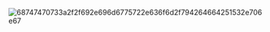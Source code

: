 ![68747470733a2f2f692e696d6775722e636f6d2f794264664251532e706e67](https://github.com/user-attachments/assets/b36f3f36-07b5-419f-8a54-1eb94e66ffb3)
